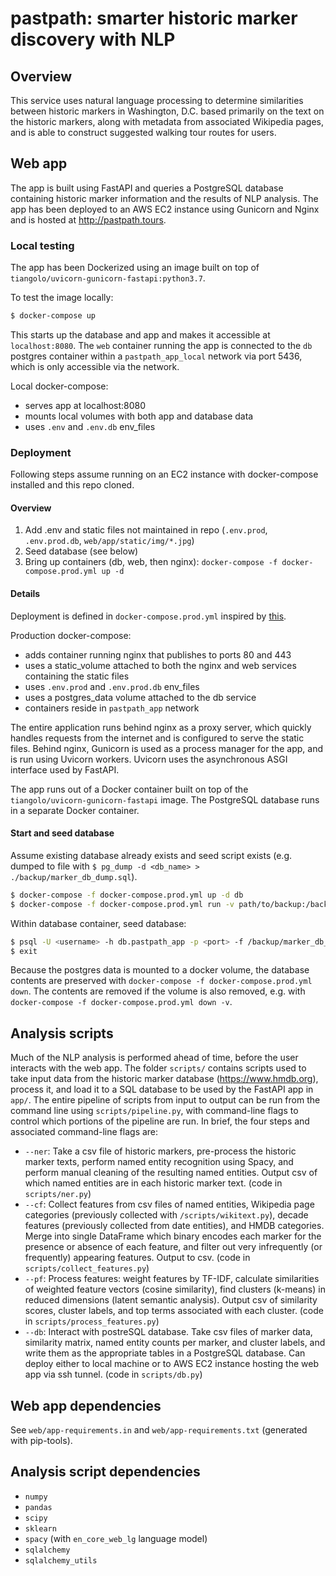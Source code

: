 # pastpath: smarter historic marker discovery with NLP

## Overview

This service uses natural language processing to determine similarities between historic markers in Washington, D.C. based primarily on the text on the historic markers, along with metadata from associated Wikipedia pages, and is able to construct suggested walking tour routes for users.

## Web app

The app is built using FastAPI and queries a PostgreSQL database containing historic marker information and the results of NLP analysis. The app has been deployed to an AWS EC2 instance using Gunicorn and Nginx and is hosted at <http://pastpath.tours>.

### Local testing

The app has been Dockerized using an image built on top of `tiangolo/uvicorn-gunicorn-fastapi:python3.7`.

To test the image locally:

```bash
$ docker-compose up
```

This starts up the database and app and makes it accessible at `localhost:8080`. The `web` container running the app is connected to the `db` postgres container within a `pastpath_app_local` network via port 5436, which is only accessible via the network.

Local docker-compose:

- serves app at localhost:8080
- mounts local volumes with both app and database data
- uses `.env` and `.env.db` env_files

### Deployment

Following steps assume running on an EC2 instance with docker-compose installed and this repo cloned.

#### Overview

1) Add .env and static files not maintained in repo (`.env.prod`, `.env.prod.db`, `web/app/static/img/*.jpg`)
2) Seed database (see below)
3) Bring up containers (db, web, then nginx): `docker-compose -f docker-compose.prod.yml up -d`

#### Details

Deployment is defined in `docker-compose.prod.yml` inspired by [this](https://testdriven.io/blog/dockerizing-django-with-postgres-gunicorn-and-nginx/#production-dockerfile).

Production docker-compose:

- adds container running nginx that publishes to ports 80 and 443
- uses a static_volume attached to both the nginx and web services containing the static files
- uses `.env.prod` and `.env.prod.db` env_files
- uses a postgres_data volume attached to the db service
- containers reside in `pastpath_app` network

The entire application runs behind nginx as a proxy server, which quickly handles requests from the internet and is configured to serve the static files. Behind nginx, Gunicorn is used as a process manager for the app, and is run using Uvicorn workers. Uvicorn uses the asynchronous ASGI interface used by FastAPI.

The app runs out of a Docker container built on top of the `tiangolo/uvicorn-gunicorn-fastapi` image. The PostgreSQL database runs in a separate Docker container.

#### Start and seed database

Assume existing database already exists and seed script exists (e.g. dumped to file with `$ pg_dump -d <db_name> > ./backup/marker_db_dump.sql`).

```bash
$ docker-compose -f docker-compose.prod.yml up -d db
$ docker-compose -f docker-compose.prod.yml run -v path/to/backup:/backup db bash
```

Within database container, seed database:

```bash
$ psql -U <username> -h db.pastpath_app -p <port> -f /backup/marker_db_dump.sql
$ exit
```

Because the postgres data is mounted to a docker volume, the database contents are preserved with `docker-compose -f docker-compose.prod.yml down`. The contents are removed if the volume is also removed, e.g. with `docker-compose -f docker-compose.prod.yml down -v`.

## Analysis scripts

Much of the NLP analysis is performed ahead of time, before the user interacts with the web app. The folder `scripts/` contains scripts used to take input data from the historic marker database (<https://www.hmdb.org>), process it, and load it to a SQL database to be used by the FastAPI app in `app/`. The entire pipeline of scripts from input to output can be run from the command line using `scripts/pipeline.py`, with command-line flags to control which portions of the pipeline are run. In brief, the four steps and associated command-line flags are:

- `--ner`: Take a csv file of historic markers, pre-process the historic marker texts, perform named entity recognition using Spacy, and perform manual cleaning of the resulting named entities. Output csv of which named entities are in each historic marker text. (code in `scripts/ner.py`)
- `--cf`: Collect features from csv files of named entities, Wikipedia page categories (previously collected with `/scripts/wikitext.py`), decade features (previously collected from date entities), and HMDB categories. Merge into single DataFrame which binary encodes each marker for the presence or absence of each feature, and filter out very infrequently (or frequently) appearing features. Output to csv. (code in `scripts/collect_features.py`)
- `--pf`: Process features: weight features by TF-IDF, calculate similarities of weighted feature vectors (cosine similarity), find clusters (k-means) in reduced dimensions (latent semantic analysis). Output csv of similarity scores, cluster labels, and top terms associated with each cluster. (code in `scripts/process_features.py`)
- `--db`: Interact with postreSQL database. Take csv files of marker data, similarity matrix, named entity counts per marker, and cluster labels, and write them as the appropriate tables in a PostgreSQL database. Can deploy either to local machine or to AWS EC2 instance hosting the web app via ssh tunnel. (code in `scripts/db.py`)

## Web app dependencies

See `web/app-requirements.in` and `web/app-requirements.txt` (generated with pip-tools).

## Analysis script dependencies

- `numpy`
- `pandas`
- `scipy`
- `sklearn`
- `spacy` (with `en_core_web_lg` language model)
- `sqlalchemy`
- `sqlalchemy_utils`
